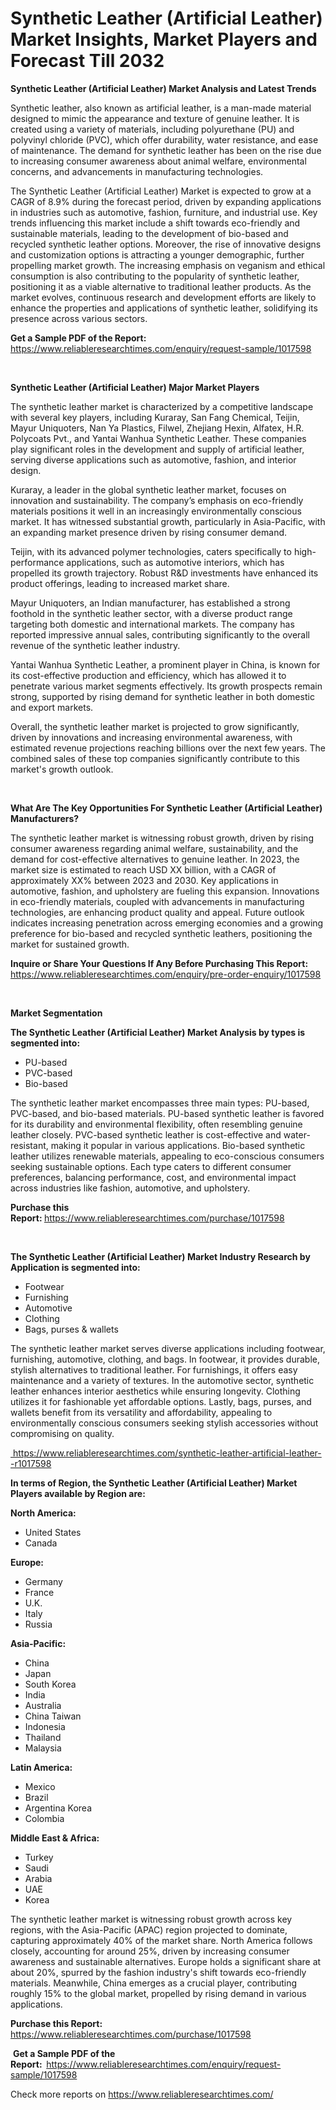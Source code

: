 <p><h1>Synthetic Leather (Artificial Leather) Market Insights, Market Players and Forecast Till 2032</h1></p><p><strong>Synthetic Leather (Artificial Leather) Market Analysis and Latest Trends</strong></p>
<p><p>Synthetic leather, also known as artificial leather, is a man-made material designed to mimic the appearance and texture of genuine leather. It is created using a variety of materials, including polyurethane (PU) and polyvinyl chloride (PVC), which offer durability, water resistance, and ease of maintenance. The demand for synthetic leather has been on the rise due to increasing consumer awareness about animal welfare, environmental concerns, and advancements in manufacturing technologies.</p><p>The Synthetic Leather (Artificial Leather) Market is expected to grow at a CAGR of 8.9% during the forecast period, driven by expanding applications in industries such as automotive, fashion, furniture, and industrial use. Key trends influencing this market include a shift towards eco-friendly and sustainable materials, leading to the development of bio-based and recycled synthetic leather options. Moreover, the rise of innovative designs and customization options is attracting a younger demographic, further propelling market growth. The increasing emphasis on veganism and ethical consumption is also contributing to the popularity of synthetic leather, positioning it as a viable alternative to traditional leather products. As the market evolves, continuous research and development efforts are likely to enhance the properties and applications of synthetic leather, solidifying its presence across various sectors.</p></p>
<p><strong>Get a Sample PDF of the Report:&nbsp;</strong> <a href="https://www.reliableresearchtimes.com/enquiry/request-sample/1017598?utm_campaign=1950&utm_medium=2&utm_source=Github&utm_content=ia&utm_term=21032025&utm_id=synthetic-leather-artificial-leather">https://www.reliableresearchtimes.com/enquiry/request-sample/1017598</a></p>
<p>&nbsp;</p>
<p><strong>Synthetic Leather (Artificial Leather) Major Market Players</strong></p>
<p><p>The synthetic leather market is characterized by a competitive landscape with several key players, including Kuraray, San Fang Chemical, Teijin, Mayur Uniquoters, Nan Ya Plastics, Filwel, Zhejiang Hexin, Alfatex, H.R. Polycoats Pvt., and Yantai Wanhua Synthetic Leather. These companies play significant roles in the development and supply of artificial leather, serving diverse applications such as automotive, fashion, and interior design.</p><p>Kuraray, a leader in the global synthetic leather market, focuses on innovation and sustainability. The company’s emphasis on eco-friendly materials positions it well in an increasingly environmentally conscious market. It has witnessed substantial growth, particularly in Asia-Pacific, with an expanding market presence driven by rising consumer demand.</p><p>Teijin, with its advanced polymer technologies, caters specifically to high-performance applications, such as automotive interiors, which has propelled its growth trajectory. Robust R&D investments have enhanced its product offerings, leading to increased market share.</p><p>Mayur Uniquoters, an Indian manufacturer, has established a strong foothold in the synthetic leather sector, with a diverse product range targeting both domestic and international markets. The company has reported impressive annual sales, contributing significantly to the overall revenue of the synthetic leather industry.</p><p>Yantai Wanhua Synthetic Leather, a prominent player in China, is known for its cost-effective production and efficiency, which has allowed it to penetrate various market segments effectively. Its growth prospects remain strong, supported by rising demand for synthetic leather in both domestic and export markets.</p><p>Overall, the synthetic leather market is projected to grow significantly, driven by innovations and increasing environmental awareness, with estimated revenue projections reaching billions over the next few years. The combined sales of these top companies significantly contribute to this market's growth outlook.</p></p>
<p>&nbsp;</p>
<p><strong>What Are The Key Opportunities For Synthetic Leather (Artificial Leather) Manufacturers?</strong></p>
<p><p>The synthetic leather market is witnessing robust growth, driven by rising consumer awareness regarding animal welfare, sustainability, and the demand for cost-effective alternatives to genuine leather. In 2023, the market size is estimated to reach USD XX billion, with a CAGR of approximately XX% between 2023 and 2030. Key applications in automotive, fashion, and upholstery are fueling this expansion. Innovations in eco-friendly materials, coupled with advancements in manufacturing technologies, are enhancing product quality and appeal. Future outlook indicates increasing penetration across emerging economies and a growing preference for bio-based and recycled synthetic leathers, positioning the market for sustained growth.</p></p>
<p><strong>Inquire or Share Your Questions If Any Before Purchasing This Report:</strong> <a href="https://www.reliableresearchtimes.com/enquiry/pre-order-enquiry/1017598?utm_campaign=1950&utm_medium=2&utm_source=Github&utm_content=ia&utm_term=21032025&utm_id=synthetic-leather-artificial-leather">https://www.reliableresearchtimes.com/enquiry/pre-order-enquiry/1017598</a></p>
<p>&nbsp;</p>
<p><strong>Market Segmentation</strong></p>
<p><strong>The Synthetic Leather (Artificial Leather) Market Analysis by types is segmented into:</strong></p>
<p><ul><li>PU-based</li><li>PVC-based</li><li>Bio-based</li></ul></p>
<p><p>The synthetic leather market encompasses three main types: PU-based, PVC-based, and bio-based materials. PU-based synthetic leather is favored for its durability and environmental flexibility, often resembling genuine leather closely. PVC-based synthetic leather is cost-effective and water-resistant, making it popular in various applications. Bio-based synthetic leather utilizes renewable materials, appealing to eco-conscious consumers seeking sustainable options. Each type caters to different consumer preferences, balancing performance, cost, and environmental impact across industries like fashion, automotive, and upholstery.</p></p>
<p><strong>Purchase this Report:&nbsp;</strong><a href="https://www.reliableresearchtimes.com/purchase/1017598?utm_campaign=1950&utm_medium=2&utm_source=Github&utm_content=ia&utm_term=21032025&utm_id=synthetic-leather-artificial-leather">https://www.reliableresearchtimes.com/purchase/1017598</a></p>
<p>&nbsp;</p>
<p><strong>The Synthetic Leather (Artificial Leather) Market Industry Research by Application is segmented into:</strong></p>
<p><ul><li>Footwear</li><li>Furnishing</li><li>Automotive</li><li>Clothing</li><li>Bags, purses & wallets</li></ul></p>
<p><p>The synthetic leather market serves diverse applications including footwear, furnishing, automotive, clothing, and bags. In footwear, it provides durable, stylish alternatives to traditional leather. For furnishings, it offers easy maintenance and a variety of textures. In the automotive sector, synthetic leather enhances interior aesthetics while ensuring longevity. Clothing utilizes it for fashionable yet affordable options. Lastly, bags, purses, and wallets benefit from its versatility and affordability, appealing to environmentally conscious consumers seeking stylish accessories without compromising on quality.</p></p>
<p><a href="https://www.reliableresearchtimes.com/synthetic-leather-artificial-leather--r1017598?utm_campaign=1950&utm_medium=2&utm_source=Github&utm_content=ia&utm_term=21032025&utm_id=synthetic-leather-artificial-leather">&nbsp;https://www.reliableresearchtimes.com/synthetic-leather-artificial-leather--r1017598</a></p>
<p><strong>In terms of Region, the Synthetic Leather (Artificial Leather) Market Players available by Region are:</strong></p>
<p>
    <p> <strong> North America: </strong>
        <ul>
            <li>United States</li>
            <li>Canada</li>
        </ul>
        </p> 
    <p> <strong> Europe: </strong>
        <ul>
            <li>Germany</li>
            <li>France</li>
            <li>U.K.</li>
            <li>Italy</li>
            <li>Russia</li>
        </ul>
        </p> 
    <p> <strong> Asia-Pacific: </strong>
        <ul>
            <li>China</li>
            <li>Japan</li>
            <li>South Korea</li>
            <li>India</li>
            <li>Australia</li>
            <li>China Taiwan</li>
            <li>Indonesia</li>
            <li>Thailand</li>
            <li>Malaysia</li>
        </ul>
        </p> 
    <p> <strong> Latin America: </strong>
        <ul>
            <li>Mexico</li>
            <li>Brazil</li>
            <li>Argentina Korea</li>
            <li>Colombia</li>
        </ul>
        </p> 
    <p> <strong> Middle East & Africa: </strong>
        <ul>
            <li>Turkey</li>
            <li>Saudi</li>
            <li>Arabia</li>
            <li>UAE</li>
            <li>Korea</li>
        </ul>
    </p>
    </p>
<p><p>The synthetic leather market is witnessing robust growth across key regions, with the Asia-Pacific (APAC) region projected to dominate, capturing approximately 40% of the market share. North America follows closely, accounting for around 25%, driven by increasing consumer awareness and sustainable alternatives. Europe holds a significant share at about 20%, spurred by the fashion industry's shift towards eco-friendly materials. Meanwhile, China emerges as a crucial player, contributing roughly 15% to the global market, propelled by rising demand in various applications.</p></p>
<p><strong>Purchase this Report: </strong><a href="https://www.reliableresearchtimes.com/purchase/1017598?utm_campaign=1950&utm_medium=2&utm_source=Github&utm_content=ia&utm_term=21032025&utm_id=synthetic-leather-artificial-leather">https://www.reliableresearchtimes.com/purchase/1017598</a></p>
<p>&nbsp;<strong>Get a Sample PDF of the Report:&nbsp;&nbsp;</strong><a href="https://www.reliableresearchtimes.com/enquiry/request-sample/1017598?utm_campaign=1950&utm_medium=2&utm_source=Github&utm_content=ia&utm_term=21032025&utm_id=synthetic-leather-artificial-leather">https://www.reliableresearchtimes.com/enquiry/request-sample/1017598</a></p>
<p><strong></strong></p>
<p>Check more reports on <a href="https://www.reliableresearchtimes.com/?utm_campaign=1950&utm_medium=2&utm_source=Github&utm_content=ia&utm_term=21032025&utm_id=synthetic-leather-artificial-leather">https://www.reliableresearchtimes.com/</a></p>